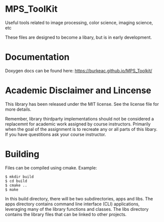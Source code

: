 # MPS_ToolKit
Useful tools related to image processing, color science, imaging science, etc

These files are designed to become a libary, but is in early development.

# Documentation
Doxygen docs can be found here:  https://burkeac.github.io/MPS_Toolkit/

# Academic Disclaimer and Lincense
This library has been released under the MIT license. See the license file for more details. 

Remember, library thirdparty implementations should not be considered a replacemnt for academic work assigned by course instructors. Primarily when the goal of the assignment is to recreate any or all parts of this libary. If you have questitions ask your course instructor.

# Building
Files can be compiled using cmake. Example:
  ```
  $ mkdir build
  $ cd build
  $ cmake ..
  $ make
  ```
In this build directory, there will be two subdirectories, apps and libs. The apps directory contains command line interface (CLI) applications, leveraging many of the library functions and classes. The libs directory contains the library files that can be linked to other projects.

